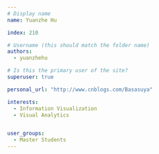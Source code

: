 ```yaml
---
# Display name
name: Yuanzhe Hu

index: 210

# Username (this should match the folder name)
authors:
  - yuanzhehu

# Is this the primary user of the site?
superuser: true

personal_url: "http://www.cnblogs.com/Basasuya"

interests:
  - Information Visualization
  - Visual Analytics


user_groups:
  - Master Students
---
```

